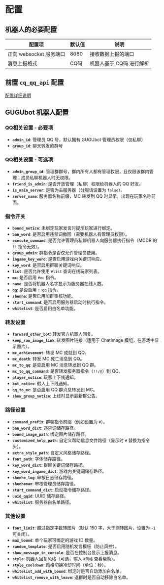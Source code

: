 # 配置

## 机器人的必要配置

| 配置项               | 默认值 | 说明                 |
|----------------------|--------|----------------------|
| 正向 websocket 服务端口 | 8080   | 接收数据上报的端口     |
| 消息上报格式          | CQ码    | 机器人基于 CQ码 进行解析 |

## 前置 `cq_qq_api` 配置
[配置详细说明](https://docs.qq.com/aio/DTFlheGZKY0RvYnRi?p=vUShdYdligIgQvmxLZu3s8)

## GUGUbot 机器人配置

### QQ相关设置 - 必要项
- **`admin_id`**: 管理员 QQ 号，默认拥有 GUGUbot 管理员权限（仅私聊）
- **`group_id`**: 聊天转发的群号

### QQ相关设置 - 可选项
- **`admin_group_id`**: 管理群群号，群内所有人都有管理权限，且仅限该群内管理；成员私聊机器人时无权限。
- **`friend_is_admin`**: 是否开放管理（私聊）权限给机器人的 QQ 好友。
- **`is_main_server`**: 是否为主服务器（分服请设置为 `false`）。
- **`server_name`**: 服务器名称前缀，MC 转发到 QQ 时显示，出现在玩家名称前面。

### 指令开关
- **`bound_notice`**: 未绑定玩家发言时提示玩家进行绑定。
- **`ban_word`**: 是否启用违禁词撤回（需要机器人有管理员权限）。
- **`execute_command`**: 是否允许管理员私聊机器人向服务器执行指令（MCDR 的 `!!` 指令无效）。
- **`group_admin`**: 群指令是否仅允许管理员使用。
- **`ingame_key_word`**: 是否启用游戏内关键词响应。
- **`key_word`**: 是否启用群聊关键词响应。
- **`list`**: 是否允许使用 `#list` 查询在线玩家列表。
- **`mc`**: 是否启用 `#mc` 指令。
- **`name`**: 是否将机器人名字显示为服务器在线人数。
- **`qq`**: 是否启用 `!!qq` 指令。
- **`shenhe`**: 是否启用加群审核功能。
- **`start_command`**: 是否启用服务器启动时执行指令。
- **`whitelist`**: 是否启用白名单功能。

### 转发设置
- **`farward_other_bot`**: 转发官方机器人回复。
- **`keep_raw_image_link`**: 转发图片链接（适用于 ChatImage 模组，在游戏中显示图片）。
- **`mc_achievement`**: 转发 MC 成就到 QQ。
- **`mc_death`**: 转发 MC 死亡消息到 QQ。
- **`mc_to_qq`**: 是否启用 MC 消息转发到 QQ 群。
- **`mc_to_qq_command`**: 是否转发服务器指令（`!!/@`）到 QQ。
- **`player_notice`**: 玩家上下线通知。
- **`bot_notice`**: 假人上下线通知。
- **`qq_to_mc`**: 是否启用 QQ 群消息转发到 MC。
- **`show_group_notice`**: 上线时显示最新群公告。

### 路径设置
- **`command_prefix`**: 群聊指令前缀（例如设置为 `#`）。
- **`ban_word_dict`**: 违禁词储存路径。
- **`bound_image_path`**: 绑定图片储存路径。
- **`customized_help_path`**: 自定义帮助信息文件路径（显示时 `#` 替换为指令头）。
- **`extra_style_path`**: 自定义风格储存路径。
- **`font_path`**: 字体储存路径。
- **`key_word_dict`**: 群聊关键词储存路径。
- **`key_word_ingame_dict`**: 游戏内关键词储存路径。
- **`shenhe_log`**: 审核日志储存路径。
- **`shenheman`**: 审核管理员储存路径。
- **`start_command_dict`**: 启动指令储存路径。
- **`uuid_qqid`**: UUID 储存路径。
- **`whitelist`**: 服务器白名单路径。

### 其他设置
- **`font_limit`**: 超过指定字数转图片（默认 150 字，大于则转图片，设置为 `-1` 可关闭）。
- **`max_bound`**: 单个玩家可绑定的游戏 ID 数量。
- **`random_template`**: 是否启用随机发言模板（防止风控）。
- **`show_message_in_console`**: 是否在控制台显示上报消息。
- **`style`**: 机器人回复风格（可选，输入 `#风格` 查看帮助）。
- **`style_cooldown`**: 风格切换冷却时间（单位：秒）。
- **`whitelist_add_with_bound`**: 绑定时是否自动添加白名单。
- **`whitelist_remove_with_leave`**: 退群时是否自动移除白名单。
